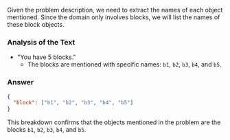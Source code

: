Given the problem description, we need to extract the names of each object mentioned. Since the domain only involves blocks, we will list the names of these block objects.

### Analysis of the Text

- "You have 5 blocks."
  - The blocks are mentioned with specific names: `b1`, `b2`, `b3`, `b4`, and `b5`.

### Answer

```json
{
  "block": ["b1", "b2", "b3", "b4", "b5"]
}
```

This breakdown confirms that the objects mentioned in the problem are the blocks `b1`, `b2`, `b3`, `b4`, and `b5`.